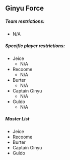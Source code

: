 ## Ginyu Force

##### Team restrictions:
  - N/A 

##### Specific player restrictions:

- Jeice
  - N/A 
- Recoome
  - N/A 
- Burter
  - N/A 
- Captain Ginyu
  - N/A 
- Guldo
  - N/A 
  
##### Master List
- Jeice
- Recoome
- Burter
- Captain Ginyu
- Guldo
  